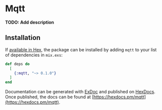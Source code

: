 # Mqtt

**TODO: Add description**

## Installation

If [available in Hex](https://hex.pm/docs/publish), the package can be installed
by adding `mqtt` to your list of dependencies in `mix.exs`:

```elixir
def deps do
  [
    {:mqtt, "~> 0.1.0"}
  ]
end
```

Documentation can be generated with [ExDoc](https://github.com/elixir-lang/ex_doc)
and published on [HexDocs](https://hexdocs.pm). Once published, the docs can
be found at [https://hexdocs.pm/mqtt](https://hexdocs.pm/mqtt).


